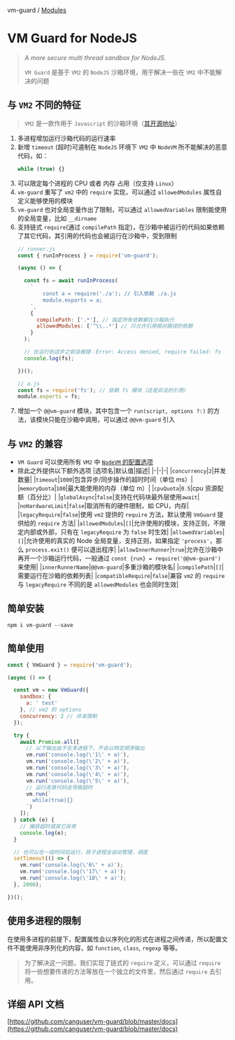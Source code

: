 vm-guard / [Modules](modules.md)

# VM Guard for NodeJS

> *A more secure multi thread sandbox for NodeJS.*
>
> `VM Guard` 是基于 `VM2` 的 `NodeJS` 沙箱环境，用于解决一些在 `VM2` 中不能解决的问题

## 与 `VM2` 不同的特征
> `VM2` 是一款作用于 `Javascript` 的沙箱环境（[其开源地址](https://github.com/patriksimek/vm2)）

1. 多进程增加运行沙箱代码的运行速率
1. 新增 `timeout` (超时)可遏制在 `NodeJS` 环境下 `VM2` 中 `NodeVM` 所不能解决的恶意代码，如：
    ```javascript
    while (true) {}
    ```
1. 可以限定每个进程的 CPU 或者 内存 占用（仅支持 `Linux`）
1. `vm-guard` 重写了 `vm2` 中的 `require` 实现，可以通过 `allowedModules` 属性自定义能够使用的模块
1. `vm-guard` 也对全局变量作出了限制，可以通过 `allowedVariables` 限制能使用的全局变量，比如 `__dirname`
1. 支持链式 `require`(通过 `compilePath` 指定)，在沙箱中被运行的代码如果依赖了其它代码，其引用的代码也会被运行在沙箱中，受到限制
    ```javascript
    // runner.js
    const { runInProcess } = require('vm-guard');

    (async () => {

      const fs = await runInProcess(
        `
            const a = require('./a'); // 引入依赖 ./a.js
            module.exports = a;
        `,
        {
          compilePath: ['.*'], // 指定所有依赖都在沙箱执行
          allowedModules: ['^\\..*'] // 只允许引用相对路径的依赖
        }
      );

      // 在运行到这步之前会报错：Error: Access denied, require failed: fs
      console.log(fs);

    })();

    // a.js
    const fs = require('fs'); // 依赖 fs 模块（这是非法的引用）
    module.exports = fs;
    ```
1. 增加一个 `@@vm-guard` 模块，其中包含一个 `run(script, options ?:)` 的方法，该模块只能在沙箱中调用，可以通过 `@@vm-guard` 引入

## 与 `VM2` 的兼容
- `VM Guard` 可以使用所有 `VM2` 中 [`NodeVM` 的配置选项](https://github.com/patriksimek/vm2#nodevm)
- 除此之外提供以下额外选项
    |选项名|默认值|描述|
    |-|-|-|
    |`concurrency`|`2`|并发数量|
    |`timeout`|`1000`|包含异步/同步操作的超时时间（单位 ms）|
    |`memoryQuota`|`100`|最大能使用的内存（单位 m）|
    |`cpuQuota`|`0.5`|cpu 资源配额（百分比）|
    |`globalAsync`|`false`|支持在代码块最外层使用`await`|
    |`noHardwareLimit`|`false`|取消所有的硬件限制，如 CPU，内存|
    |`legacyRequire`|`false`|使用 `vm2` 提供的 `require` 方法，默认使用 `VmGuard` 提供给的 `require` 方法|
    |`allowedModules`|`[]`|允许使用的模块，支持正则，不限定内部或外部，只有在 `legacyRequire` 为 `false` 时生效|
    |`allowedVariables`|`[]`|允许使用的真实的 Node 全局变量，支持正则，如果指定 `'process'`，那么 `process.exit()` 便可以退出程序|
    |`allowInnerRunner`|`true`|允许在沙箱中再开一个沙箱运行代码，一般通过 `const {run} = require('@@vm-guard')` 来使用|
    |`innerRunnerName`|`@@vm-guard`|多重沙箱的模块名|
    |`compilePath`|`[]`|需要运行在沙箱的依赖列表|
    |`compatibleRequire`|`false`|兼容 `vm2` 的 `require` 与 `legacyRequire` 不同的是 `allowedModules` 也会同时生效|

## 简单安装
```shall script
npm i vm-guard --save
```

## 简单使用
```javascript
const { VmGuard } = require('vm-guard');

(async () => {

  const vm = new VmGuard({
    sandbox: {
      a: ' test'
    }, // vm2 的 options
    concurrency: 2 // 并发限制
  });

  try {
    await Promise.all([
      // 以下输出由于在多进程下，不会以特定顺序输出
      vm.run('console.log(\'1\' + a)'),
      vm.run('console.log(\'2\' + a)'),
      vm.run('console.log(\'3\' + a)'),
      vm.run('console.log(\'4\' + a)'),
      vm.run('console.log(\'5\' + a)'),
      // 运行恶意代码会导致超时
      vm.run(`
        while(true){}
      `)
    ]);
  } catch (e) {
    // 捕获超时或其它异常
    console.log(e);
  }

  // 也可以在一段时间后运行，其子进程会自动管理，调度
  setTimeout(() => {
    vm.run('console.log(\'6\' + a)');
    vm.run('console.log(\'17\' + a)');
    vm.run('console.log(\'18\' + a)');
  }, 2000);

})();
```

## 使用多进程的限制

在使用多进程的前提下，配置属性会以序列化的形式在进程之间传递，所以配置文件不能使用非序列化的内容，如 `function`, `class`, `regexp` 等等。

> 为了解决这一问题，我们实现了链式的 `require` 定义，可以通过 `require` 将一些想要传递的方法等放在一个独立的文件里，然后通过 `require` 去引用。

## 详细 API 文档
[https://github.com/canguser/vm-guard/blob/master/docs](https://github.com/canguser/vm-guard/blob/master/docs)
